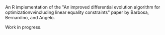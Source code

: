 An R implementation of the "An improved differential evolution algorithm for optimizationvvincluding linear equality constraints" paper by Barbosa, Bernardino, and Angelo.

Work in progress.
